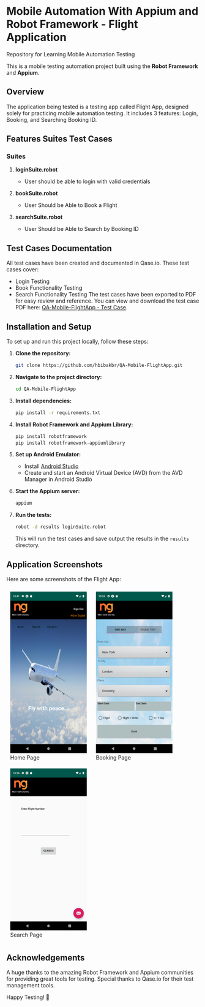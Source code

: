 # Mobile Automation With Appium and Robot Framework - Flight Application
Repository for Learning Mobile Automation Testing

This is a mobile testing automation project built using the **Robot Framework** and **Appium**.

## Overview
The application being tested is a testing app called Flight App, designed solely for practicing mobile automation testing. It includes 3 features: Login, Booking, and Searching Booking ID.

## Features Suites Test Cases
### Suites
1. **loginSuite.robot**
   - User should be able to login with valid credentials

2. **bookSuite.robot**
   - User Should be Able to Book a Flight

3. **searchSuite.robot**
   - User Should be Able to Search by Booking ID

## Test Cases Documentation
All test cases have been created and documented in Qase.io. These test cases cover:
- Login Testing
- Book Functionality Testing
- Search Functionality Testing
The test cases have been exported to PDF for easy review and reference. You can view and download the test case PDF here: [QA-Mobile-FlightApp - Test Case]().

## Installation and Setup
To set up and run this project locally, follow these steps:

1. **Clone the repository:**
    ```bash
    git clone https://github.com/hbibakbr/QA-Mobile-FlightApp.git
    ```

2. **Navigate to the project directory:**
    ```bash
    cd QA-Mobile-FlightApp
    ```

3. **Install dependencies:**
    ```bash
    pip install -r requirements.txt
    ```

4. **Install Robot Framework and Appium Library:**
    ```bash
    pip install robotframework
    pip install robotframework-appiumlibrary
    ```

5. **Set up Android Emulator:**
    - Install [Android Studio](https://developer.android.com/studio)
    - Create and start an Android Virtual Device (AVD) from the AVD Manager in Android Studio

6. **Start the Appium server:**
    ```bash
    appium
    ```

7. **Run the tests:**
    ```bash
    robot -d results loginSuite.robot
    ```
    This will run the test cases and save output the results in the `results` directory.

## Application Screenshots
Here are some screenshots of the Flight App:

<p align="center">
    <figure style="display: inline-block; margin: 10px;">
        <img src="suites/custom_output_dir/homepage.png" alt="Home Page" width="200"/>
        <figcaption>Home Page</figcaption>
    </figure>
    <figure style="display: inline-block; margin: 10px;">
        <img src="suites/custom_output_dir/bookpage.png" alt="Booking Page" width="200"/>
        <figcaption>Booking Page</figcaption>
    </figure>
    <figure style="display: inline-block; margin: 10px;">
        <img src="suites/custom_output_dir/searchpage.png" alt="Search Page" width="200"/>
        <figcaption>Search Page</figcaption>
    </figure>
</p>

## Acknowledgements
A huge thanks to the amazing Robot Framework and Appium communities for providing great tools for testing. Special thanks to Qase.io for their test management tools.

Happy Testing! 🚀

